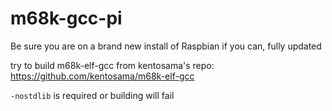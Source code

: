 # m68k-gcc-pi

Be sure you are on a brand new install of Raspbian if you can, fully updated

try to build m68k-elf-gcc from kentosama's repo:
https://github.com/kentosama/m68k-elf-gcc

`-nostdlib` is required or building will fail 
